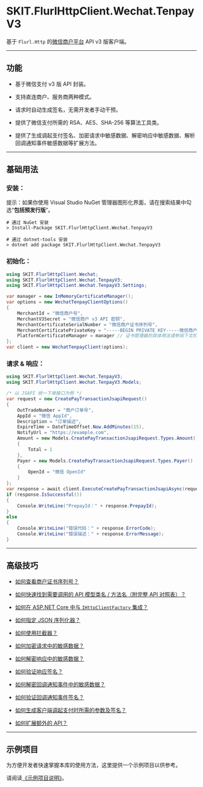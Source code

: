 ﻿# SKIT.FlurlHttpClient.Wechat.TenpayV3

基于 `Flurl.Http` 的[微信商户平台](https://pay.weixin.qq.com/) API v3 版客户端。

---

## 功能

-   基于微信支付 v3 版 API 封装。

-   支持直连商户、服务商两种模式。

-   请求时自动生成签名，无需开发者手动干预。

-   提供了微信支付所需的 RSA、AES、SHA-256 等算法工具类。

-   提供了生成调起支付签名、加密请求中敏感数据、解密响应中敏感数据、解析回调通知事件敏感数据等扩展方法。

---

## 基础用法

### 安装：

提示：如果你使用 Visual Studio NuGet 管理器图形化界面，请在搜索结果中勾选“**包括预发行版**”。

```shell
# 通过 NuGet 安装
> Install-Package SKIT.FlurlHttpClient.Wechat.TenpayV3

# 通过 dotnet-tools 安装
> dotnet add package SKIT.FlurlHttpClient.Wechat.TenpayV3
```

### 初始化：

```csharp
using SKIT.FlurlHttpClient.Wechat;
using SKIT.FlurlHttpClient.Wechat.TenpayV3;
using SKIT.FlurlHttpClient.Wechat.TenpayV3.Settings;

var manager = new InMemoryCertificateManager();
var options = new WechatTenpayClientOptions()
{
    MerchantId = "微信商户号",
    MerchantV3Secret = "微信商户 v3 API 密钥",
    MerchantCertificateSerialNumber = "微信商户证书序列号",
    MerchantCertificatePrivateKey = "-----BEGIN PRIVATE KEY-----微信商户证书私钥，即 `apiclient_key.pem` 文件内容-----END PRIVATE KEY-----",
    PlatformCertificateManager = manager // 证书管理器的具体用法请参阅下文的高级技巧与加密、验签有关的章节
};
var client = new WechatTenpayClient(options);
```

### 请求 & 响应：

```csharp
using SKIT.FlurlHttpClient.Wechat.TenpayV3;
using SKIT.FlurlHttpClient.Wechat.TenpayV3.Models;

/* 以 JSAPI 统一下单接口为例 */
var request = new CreatePayTransactionJsapiRequest()
{
    OutTradeNumber = "商户订单号",
    AppId = "微信 AppId",
    Description = "订单描述",
    ExpireTime = DateTimeOffset.Now.AddMinutes(15),
    NotifyUrl = "https://example.com",
    Amount = new Models.CreatePayTransactionJsapiRequest.Types.Amount()
    {
        Total = 1
    },
    Payer = new Models.CreatePayTransactionJsapiRequest.Types.Payer()
    {
        OpenId = "微信 OpenId"
    }
};
var response = await client.ExecuteCreatePayTransactionJsapiAsync(request);
if (response.IsSuccessful())
{
    Console.WriteLine("PrepayId：" + response.PrepayId);
}
else
{
    Console.WriteLine("错误代码：" + response.ErrorCode);
    Console.WriteLine("错误描述：" + response.ErrorMessage);
}
```

---

## 高级技巧

-   [如何查看商户证书序列号？](./Advanced_MerchantCertificateSerialNumber.md)

-   [如何快速找到需要调用的 API 模型类名 / 方法名（附完整 API 对照表）？](./Advanced_ModelDefinition.md)

-   [如何在 ASP.NET Core 中与 `IHttpClientFactory` 集成？](./Advanced_IHttpClientFactory.md)

-   [如何指定 JSON 序列化器？](./Advanced_JsonSerializer.md)

-   [如何使用拦截器？](./Advanced_Interceptor.md)

-   [如何加密请求中的敏感数据？](./Advanced_RequestSensitiveDataEncryption.md)

-   [如何解密响应中的敏感数据？](./Advanced_ResponseSensitiveDataDecryption.md)

-   [如何验证响应签名？](./Advanced_ResponseSignatureVerification.md)

-   [如何解密回调通知事件中的敏感数据？](./Advanced_EventResourceDecryption.md)

-   [如何验证回调通知事件签名？](./Advanced_EventSignatureVerification.md)

-   [如何生成客户端调起支付时所需的参数及签名？](./Advanced_Payment.md)

-   [如何扩展额外的 API？](./Advanced_Extensions.md)

---

## 示例项目

为方便开发者快速掌握本库的使用方法，这里提供一个示例项目以供参考。

请阅读[《示例项目说明》](./Sample.md)。
